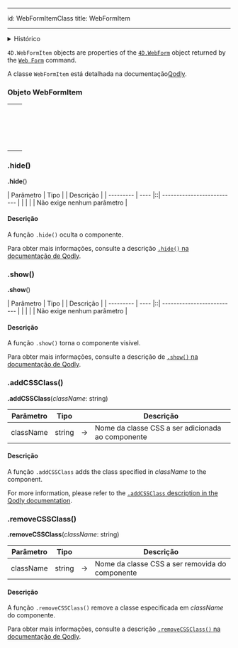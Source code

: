 - - -
id: WebFormItemClass title: WebFormItem
- - -

<details><summary>Histórico</summary>

| Versão | Mudanças   |
| ------ | ---------- |
| v20 R2 | Adicionado |

</details>


`4D.WebFormItem` objects are properties of the [`4D.WebForm`](WebFormItemClass.md) object returned by the [`Web Form`](WebFormClass.md#web-form) command.

A classe `WebFormItem` está detalhada na documentação[Qodly](https://developer.qodly.com/docs/language/WebFormItemClass).


### Objeto WebFormItem

|                                                                                                                                                                                   |
| --------------------------------------------------------------------------------------------------------------------------------------------------------------------------------- |
| [<!-- INCLUDE #WebFormItemClass.addCSSClass().Syntax -->](#addclass)&nbsp;&nbsp;&nbsp;&nbsp;<!-- INCLUDE #WebFormItemClass.addCSSClass().Summary -->|
| [<!-- INCLUDE #WebFormItemClass.hide().Syntax -->](#hide)&nbsp;&nbsp;&nbsp;&nbsp;<!-- INCLUDE #WebFormItemClass.hide().Summary -->|
| [<!-- INCLUDE #WebFormItemClass.removeCSSClass().Syntax -->](#removeclass)&nbsp;&nbsp;&nbsp;&nbsp;<!-- INCLUDE #WebFormItemClass.removeCSSClass().Summary -->|
| [<!-- INCLUDE #WebFormItemClass.show().Syntax -->](#show)&nbsp;&nbsp;&nbsp;&nbsp;<!-- INCLUDE #WebFormItemClass.show().Summary -->|


### .hide()

<!-- REF #WebFormItemClass.hide().Syntax -->
**.hide**()<!-- END REF -->

<!-- REF #WebFormItemClass.hide().Params -->
| Parâmetro | Tipo |  | Descrição                  |
| --------- | ---- |::| -------------------------- |
|           |      |  | Não exige nenhum parâmetro |
<!-- END REF -->


#### Descrição

A função `.hide()` <!-- REF #WebFormItemClass.hide().Summary -->oculta o componente<!-- END REF -->.


Para obter mais informações, consulte a descrição [`.hide()` na documentação de Qodly](https://developer.qodly.com/docs/language/WebFormItemClass#hide).


### .show()

<!-- REF #WebFormItemClass.show().Syntax -->
**.show**()<!-- END REF -->


<!-- REF #WebFormItemClass.show().Params -->
| Parâmetro | Tipo |  | Descrição                  |
| --------- | ---- |::| -------------------------- |
|           |      |  | Não exige nenhum parâmetro |
<!-- END REF -->


#### Descrição

A função `.show()` <!-- REF #WebFormItemClass.show().Summary -->torna o componente visível<!-- END REF -->.

Para obter mais informações, consulte a descrição de [`.show()` na documentação de Qodly](https://developer.qodly.com/docs/language/WebFormItemClass#show).


### .addCSSClass()

<!-- REF #WebFormItemClass.addCSSClass().Syntax -->
**.addCSSClass**(*className*: string)<!-- END REF -->

<!-- REF #WebFormItemClass.addCSSClass().Params -->
| Parâmetro | Tipo   |    | Descrição                                         |
| --------- | ------ |:--:| ------------------------------------------------- |
| className | string | -> | Nome da classe CSS a ser adicionada ao componente |
<!-- END REF -->

#### Descrição

A função `.addCSSClass` <!-- REF #WebFormItemClass.addCSSClass().Summary -->adds the class specified in *className* to the component<!-- END REF -->.

For more information, please refer to the [`.addCSSClass` description in the Qodly documentation](https://developer.qodly.com/docs/language/WebFormItemClass#addcssclass).


### .removeCSSClass()


<!-- REF #WebFormItemClass.removeCSSClass().Syntax -->
**.removeCSSClass**(*className*: string)<!-- END REF -->

<!-- REF #WebFormItemClass.removeCSSClass().Params -->
| Parâmetro | Tipo   |    | Descrição                                       |
| --------- | ------ |:--:| ----------------------------------------------- |
| className | string | -> | Nome da classe CSS a ser removida do componente |
<!-- END REF -->

#### Descrição

A função `.removeCSSClass()` <!-- REF #WebFormItemClass.removeCSSClass().Summary -->remove a classe especificada em *className* do componente<!-- END REF -->.

Para obter mais informações, consulte a descrição [`.removeCSSClass()` na documentação de Qodly](https://developer.qodly.com/docs/language/WebFormItemClass#removecssclass). 



